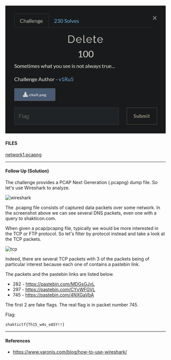 ![challenge](./img/Capture.PNG)

#### FILES

[network1.pcapng](./src/network1.pcapng)

---

#### Follow Up (Solution) 

The challenge provides a PCAP Next Generation (.pcapng) dump file. So let's use Wireshark to analyze.

![wireshark](./img/wireshark.PNG)

The .pcapng file consists of captured data packets over some network. In the screenshot above we can see several DNS packets, even one with a query to shakticon.com.

When given a pcap/pcapng file, typically we would be more interested in the TCP or FTP protocol. So let's filter by protocol instead and take a look at the TCP packets.

![tcp](./img/tcp.PNG)

Indeed, there are several TCP packets with 3 of the packets being of particular interest because each one of contains a pastebin link.

The packets and the pastebin links are listed below.

- 282 - https://pastebin.com/MDGsGJvL
- 297 - https://pastebin.com/CYyWFGVL
- 745 - https://pastebin.com/4NXGaVbA

The first 2 are fake flags. The real flag is in packet number 745.

Flag:

```
shaktictf{Th15_w4s_eA5Y!!}
```

---

#### References

- https://www.varonis.com/blog/how-to-use-wireshark/
